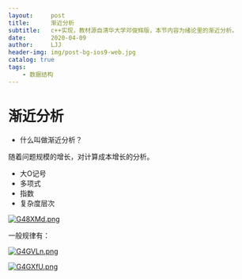 ```yaml
---
layout:     post
title:      渐近分析
subtitle:   c++实现，教材源自清华大学邓俊辉版，本节内容为绪论里的渐近分析。
date:       2020-04-09
author:     LJJ
header-img: img/post-bg-ios9-web.jpg
catalog: true
tags:
    - 数据结构
---
```


# 渐近分析

- 什么叫做渐近分析？

随着问题规模的增长，对计算成本增长的分析。

- 大O记号
- 多项式
- 指数
- 复杂度层次

[![G48XMd.png](https://s1.ax1x.com/2020/04/09/G48XMd.png)](https://imgchr.com/i/G48XMd)

一般规律有：

[![G4GVLn.png](https://s1.ax1x.com/2020/04/09/G4GVLn.png)](https://imgchr.com/i/G4GVLn)



[![G4GXfU.png](https://s1.ax1x.com/2020/04/09/G4GXfU.png)](https://imgchr.com/i/G4GXfU)

